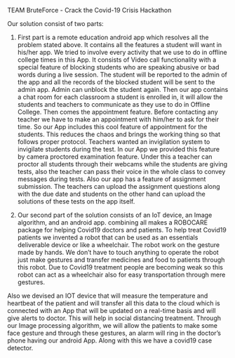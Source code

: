 TEAM BruteForce - Crack the Covid-19 Crisis Hackathon

Our solution consist of two parts:

1.	First part is a remote education android app which resolves all the problem stated above. It contains all the features a student will want in his/her app. We tried to involve every activity that we use to do in offline college times in this App.
It consists of Video call functionality with a special feature of blocking students who are speaking abusive or bad words during a live session. The student will be reported to the admin of the app and all the records of the blocked student will be sent to the admin app. Admin can unblock the student again. 
Then our app contains a chat room for each classroom a student is enrolled in, it will allow the students and teachers to communicate as they use to do in Offline College.
Then comes the appointment feature. Before contacting any teacher we have to make an appointment with him/her to ask for their time. So our App includes this cool feature of appointment for the students. This reduces the chaos and brings the working thing so that follows proper protocol.
Teachers wanted an invigilation system to invigilate students during the test. In our App we provided this feature by camera proctored examination feature. Under this a teacher can proctor all students through their webcams while the students are giving tests, also the teacher can pass their voice in the whole class to convey messages during tests.
Also our app has a feature of assignment submission. The teachers can upload the assignment questions along with the due date and students on the other hand can upload the solutions of these tests on the app itself.
 
2.	Our second part of the solution consists of an IoT device, an Image algorithm, and an android app. combining all makes a ROBOCARE package for helping Covid19 doctors and patients. 
To help treat Covid19 patients we invented a robot that can be used as an essentials deliverable device or like a wheelchair. The robot work on the gesture made by hands. We don’t have to touch anything to operate the robot just make gestures and transfer medicines and food to patients through this robot. 
Due to Covid19 treatment people are becoming weak so this robot can act as a wheelchair also for easy transportation through mere gestures.
 
Also we devised an IOT device that will measure the temperature and heartbeat of the patient and will transfer all this data to the cloud which is connected with an App that will be updated on a real-time basis and will give alerts to doctor. This will help in social distancing treatment.
Through our Image processing algorithm, we will allow the patients to make some face gesture and through these gestures, an alarm will ring in the doctor’s phone having our android App.
Along with this we have a covid19 case detector.
